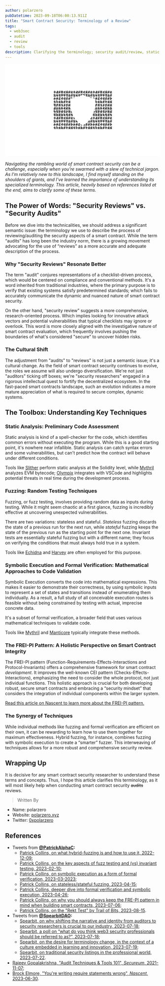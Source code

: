```yaml
---
author: polarzero
pubDatetime: 2023-09-18T06:00:13.911Z
title: "Smart Contract Security: Terminology of a Review"
tags:
  - web3sec
  - audit
  - review
  - tools
description: Clarifying the terminology; security audit/review, static analysis, fuzzing, symbolic execution, formal verification, FREI-PI.
---
```


![Terminology of a Review - Header image](/public/media/terminology-of-a-review_01.png)

_Navigating the rambling world of smart contract security can be a challenge, especially when you're swarmed with a slew of technical jargon. As I’m relatively new to this landscape, I find myself standing on the shoulders of giants, and I've learned the importance of understanding its specialized terminology. This article, heavily based on references listed at the end, aims to clarify some of these terms._

## **The Power of Words: "Security Reviews" vs. "Security Audits"**

Before we dive into the technicalities, we should address a significant semantic issue: the terminology we use to describe the process of reviewing/auditing the security aspects of a smart contract. While the term “audits” has long been the industry norm, there is a growing movement advocating for the use of “reviews” as a more accurate and adequate description of the process.

### **Why "Security Reviews" Resonate Better**

The term "audit" conjures representations of a checklist-driven process, which would be centered on compliance and conventional methods. It's a word inherited from traditional industries, where the primary purpose is to verify that existing systems satisfy predetermined standards; which fails to accurately communicate the dynamic and nuanced nature of smart contract security.

On the other hand, "security review" suggests a more comprehensive, research-oriented process. Which implies looking for innovative attack vectors and potential vulnerabilities that typical checklists may ignore or overlook. This word is more closely aligned with the investigative nature of smart contract evaluation, which frequently involves pushing the boundaries of what's considered "secure" to uncover hidden risks.

### **The Cultural Shift**

The adjustment from "audits" to "reviews" is not just a semantic issue; it's a cultural change. As the field of smart contract security continues to evolve, the roles we assume will also undergo diversification. We're not just "auditors" ticking off boxes; we're "security researchers" engaged in a rigorous intellectual quest to fortify the decentralized ecosystem. In the fast-paced smart contracts landscape, such an evolution indicates a more mature appreciation of what is required to secure complex, dynamic systems.

## **The Toolbox: Understanding Key Techniques**

### **Static Analysis: Preliminary Code Assessment**

Static analysis is kind of a spell-checker for the code, which identifies common errors without executing the program. While this is a good starting point, it's nowhere near infallible. Static analysis can catch syntax errors and some vulnerabilities, but can't predict how the contract will behave under different conditions.

Tools like [Slither](https://github.com/crytic/slither) perform static analysis at the Solidity level, while [Mythril](https://github.com/Consensys/mythril) analyzes EVM bytecode; [Olympix](https://www.olympix.ai/) integrates with VSCode and highlights potential threats in real time during the development process.

### **Fuzzing: Random Testing Techniques**

Fuzzing, or fuzz testing, involves providing random data as inputs during testing. While it might seem chaotic at a first glance, fuzzing is incredibly effective at uncovering unexpected vulnerabilities.

There are two variations: stateless and stateful. *Stateless* fuzzing discards the state of a previous run for the next run, while *stateful* fuzzing keeps the state of the previous run as the starting point for the next one. Invariant tests are essentially stateful fuzzing but with a different name; they focus on verifying the conditions that must always hold true in a system.

Tools like [Echidna](https://github.com/crytic/echidna) and [Harvey](https://consensys.io/diligence/fuzzing/) are often employed for this purpose.

### **Symbolic Execution and Formal Verification: Mathematical Approaches to Code Validation**

Symbolic Execution converts the code into mathematical expressions. This makes it easier to demonstrate their correctness, by using symbolic inputs to represent a set of states and transitions instead of enumerating them individually. As a result, a full study of all conceivable execution routes is feasible without being constrained by testing with actual, imprecise concrete data.

It's a subset of formal verification, a broader field that uses various mathematical techniques to validate code.

Tools like [Mythril](https://github.com/Consensys/mythril) and [Manticore](https://github.com/trailofbits/manticore) typically integrate these methods.

### **The FREI-PI Pattern: A Holistic Perspective on Smart Contract Integrity**

The FREI-PI pattern (Function-Requirements-Effects-Interactions and Protocol-Invariants) offers a comprehensive framework for smart contract *development*. It improves the well-known CEI pattern (Checks-Effects-Interactions), emphasizing the need to consider the whole protocol, not just individual functions. This holistic approach is crucial for both developing robust, secure smart contracts and embracing a “security mindset” that considers the integration of individual components within the larger system. 

[Read this article on Nascent to learn more about the FREI-PI pattern.](https://www.nascent.xyz/idea/youre-writing-require-statements-wrong)

### **The Synergy of Techniques**

While individual methods like fuzzing and formal verification are efficient on their own, it can be rewarding to learn how to use them together for maximum effectiveness. Hybrid fuzzing, for instance, combines fuzzing with symbolic execution to create a “smarter” fuzzer. This interweaving of techniques allows for a more robust and comprehensive security review.

## **Wrapping Up**

It is decisive for any smart contract security researcher to understand these terms and concepts. Thus, I hope this article clarifies this terminology, as it will most likely help when conducting smart contract security ~~audits~~ reviews.



> Written By
- Name: polarzero
- Website: [polarzero.xyz](https://polarzero.xyz/)
- Twitter: [0xpolarzero](https://twitter.com/0xpolarzero)


## **References**

- Tweets from **[@PatrickAlphaC](https://twitter.com/PatrickAlphaC):**
    - [Patrick Collins, on what hybrid-fuzzing is and how to use it, 2022-12-09](https://twitter.com/PatrickAlphaC/status/1601232979627761664);
    - [Patrick Collins, on the key aspects of fuzz testing and (vs) invariant testing, 2023-02-10](https://twitter.com/PatrickAlphaC/status/1624137622510571522);
    - [Patrick Collins, on symbolic execution as a form of formal verification, 2023-03-2023](https://twitter.com/PatrickAlphaC/status/1633525563263533056);
    - [Patrick Collins, on stateless/stateful fuzzing, 2023-04-15](https://twitter.com/PatrickAlphaC/status/1646998628936867843);
    - [Patrick Collins, deeper dive into formal verification and symbolic execution, 2023-04-26](https://twitter.com/PatrickAlphaC/status/1651024851212050433);
    - [Patrick Collins, on why you should always keep the FRE-PI pattern in mind when building smart contracts, 2023-07-06](https://twitter.com/PatrickAlphaC/status/1676969198663401472);
    - [Patrick Collins, on the "Rekt Test" by Trail of Bits, 2023-08-15](https://twitter.com/PatrickAlphaC/status/1691479436741181440).
- Tweets from **[@SpearbitDAO](https://twitter.com/SpearbitDAO):**
    - [Spearbit, on why shifting the narrative and identity from auditors to security researchers is crucial to our industry, 2023-07-18](https://twitter.com/SpearbitDAO/status/1681078061003952129);
    - [Spearbit, a poll on “what do you think web3 security professionals should be referred to as?”, 2023-07-18](https://twitter.com/SpearbitDAO/status/1681361562559184937);
    - [Spearbit, on the desire for terminology change, in the context of a culture embedded in learning and innovation, 2023-07-19](https://twitter.com/SpearbitDAO/status/1681750592719400960);
    - [Spearbit, on traditional security listings in the professional world, 2023-07-22](https://twitter.com/SpearbitDAO/status/1682543938899525632).
- [Rajeev Gopalakrishna, "Audit Techniques & Tools 101", *Secureum*, 2021-11-07](https://secureum.substack.com/p/audit-techniques-and-tools-101);
- [Brock Elmore, "You're writing require statements wrong", *Nascent*, 2023-06-30](https://www.nascent.xyz/idea/youre-writing-require-statements-wrong).
